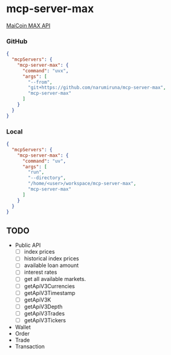 # mcp-server-max

[MaiCoin MAX API](https://max.maicoin.com/documents/api_list/v3)

### GitHub

```json
{
  "mcpServers": {
    "mcp-server-max": {
      "command": "uvx",
      "args": [
        "--from",
        "git+https://github.com/narumiruna/mcp-server-max",
        "mcp-server-max"
      ]
    }
  }
}
```

### Local

```json
{
  "mcpServers": {
    "mcp-server-max": {
      "command": "uv",
      "args": [
        "run",
        "--directory",
        "/home/<user>/workspace/mcp-server-max",
        "mcp-server-max"
      ]
    }
  }
}
```

## TODO

- Public API
  - [ ] index prices
  - [ ] historical index prices
  - [ ] available loan amount
  - [ ] interest rates
  - [ ] get all available markets.
  - [ ] getApiV3Currencies
  - [ ] getApiV3Timestamp
  - [ ] getApiV3K
  - [ ] getApiV3Depth
  - [ ] getApiV3Trades
  - [ ] getApiV3Tickers
- Wallet
- Order
- Trade
- Transaction
